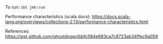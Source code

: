 To run: `sbt jmh:run`

Performance characteristics (scala docs): https://docs.scala-lang.org/overviews/collections-2.13/performance-characteristics.html

References: https://gist.github.com/ghostdogpr/bbfc584e683ca7c8723ab34ffec9a059
